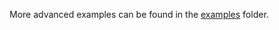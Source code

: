 More advanced examples can be found in the [examples](https://github.com/iotaledger/wallet.rs/tree/develop/wallet/bindings/nodejs/examples) folder.